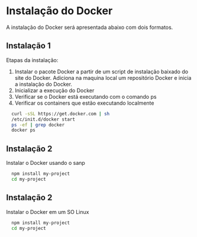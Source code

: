 
# Instalação do Docker

A instalação do Docker será apresentada abaixo com dois formatos.   

  
## Instalação 1

Etapas da instalação:
1) Instalar o pacote  Docker a partir de um script de instalação baixado do site do Docker. Adiciona na maquina local um repositório Docker e inicia a instalação do Docker.
2) Inicializar a execução do Docker 
3) Verificar se o Docker está executando com o comando ps
4) Verificar os containers que estão executando localmente


```bash 
  curl -sSL https://get.docker.com | sh 
  /etc/init.d/docker start
  ps -ef | grep docker
  docker ps
```

  
## Instalação 2

Instalar o Docker usando o sanp

```bash 
  npm install my-project
  cd my-project
```

    
## Instalação 2

Instalar o Docker em um SO Linux

```bash 
  npm install my-project
  cd my-project
```